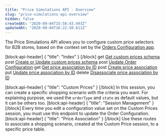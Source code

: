 ```yaml
---
title: "Price Simulations API - Overview"
slug: "price-simulations-api-overview"
hidden: false
createdAt: "2020-09-04T15:58:43.493Z"
updatedAt: "2020-09-04T16:22:50.611Z"
---
```

The Price Simulations API allows you to configure custom price selectors for B2B stores, based on the context set by the [Orders Configuration app](https://vtex.io/docs/components/content-blocks/vtex.order-configuration/readme).


[block:api-header]
{
  "title": "Index"
}
[/block]
<span class="api"><span class="pg-type type-get">get</span> [Get custom prices schema](ref:get_-v-custom-prices-session-schema)
<span class="api"><span class="pg-type type-post">post</span> [Create or Update custom prices schema](ref:post_-v-custom-prices-session-schema)
<span class="api"><span class="pg-type type-post">post</span> [Update Order Configuration](ref:post_sessions)
<span class="api"><span class="pg-type type-get">get</span> [Get price association by ID](ref:get_-v-custom-prices-rules-priceassociationid)
<span class="api"><span class="pg-type type-post">post</span> [Create price association](ref:post_-v-custom-prices-rules)
<span class="api"><span class="pg-type type-put">put</span> [Update price association by ID](ref:put_-v-custom-prices-rules-priceassociationid)
<span class="api"><span class="pg-type type-delete">delete</span> [Disassociate price association by ID](ref:delete_-v-custom-prices-rules-priceassociationid)

[block:api-header]
{
  "title": "Custom Prices"
}
[/block]
In this session, you can create a specific shopping scenario with the criteria you want. For explaining purpose, we used the `orderType` and `state` as default values, but it can be others too.
[block:api-header]
{
  "title": "Session Management"
}
[/block]
Every time you edit a configuration value set on the Custom Prices session, you must use this endpoint to update the Order Configuration.
[block:api-header]
{
  "title": "Price Association"
}
[/block]
Use these routes to associate a shopping scenario, created at the Custom Price session, to a specific price table.